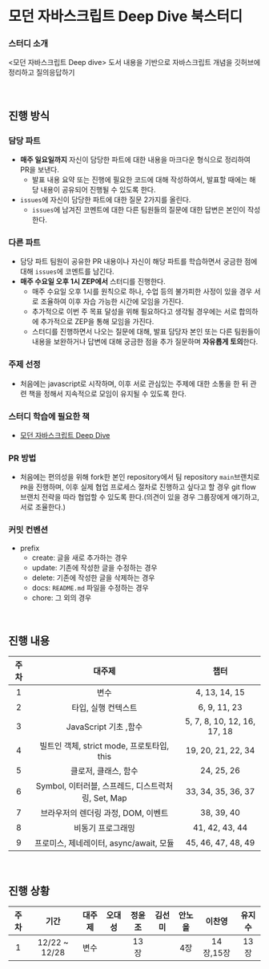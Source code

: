 # 모던 자바스크립트 Deep Dive 북스터디

### 스터디 소개

<모던 자바스크립트 Deep dive> 도서 내용을 기반으로 자바스크립트 개념을 깃허브에 정리하고 질의응답하기

<br />

## 진행 방식

### 담당 파트

- **매주 일요일까지** 자신이 담당한 파트에 대한 내용을 마크다운 형식으로 정리하여 PR을 보낸다.
  - 발표 내용 요약 또는 진행에 필요한 코드에 대해 작성하여서, 발표할 때에는 해당 내용이 공유되어 진행될 수 있도록 한다.
- `issues`에 자신이 담당한 파트에 대한 질문 2가지를 올린다.
  - `issues`에 남겨진 코멘트에 대한 다른 팀원들의 질문에 대한 답변은 본인이 작성한다.

### 다른 파트

- 담당 파트 팀원이 공유한 PR 내용이나 자신이 해당 파트를 학습하면서 궁금한 점에 대해 `issues`에 코멘트를 남긴다.
- **매주 수요일 오후 1시 ZEP에서** 스터디를 진행한다.
  - 매주 수요일 오후 1시를 원칙으로 하나, 수업 등의 불가피한 사정이 있을 경우 서로 조율하여 이후 자습 가능한 시간에 모임을 가진다.
  - 추가적으로 이번 주 목표 달성을 위해 필요하다고 생각될 경우에는 서로 합의하에 추가적으로 ZEP을 통해 모임을 가진다.
  - 스터디를 진행하면서 나오는 질문에 대해, 발표 담당자 본인 또는 다른 팀원들이 내용을 보완하거나 답변에 대해 궁금한 점을 추가 질문하며 **자유롭게 토의**한다.

### 주제 선정

- 처음에는 javascript로 시작하며, 이후 서로 관심있는 주제에 대한 소통을 한 뒤 관련 책을 정해서 지속적으로 모임이 유지될 수 있도록 한다.

### 스터디 학습에 필요한 책

- [모던 자바스크립트 Deep Dive](http://www.yes24.com/Product/Goods/92742567)

### PR 방법

- 처음에는 편의성을 위해 fork한 본인 repository에서 팀 repository `main`브랜치로 `PR`을 진행하며, 이후 실제 협업 프로세스 절차로 진행하고 싶다고 할 경우 git flow 브랜치 전략을 따라 협업할 수 있도록 한다.(의견이 있을 경우 그룹장에게 얘기하고, 서로 조율한다.)

### 커밋 컨벤션

- prefix
  - create: 글을 새로 추가하는 경우
  - update: 기존에 작성한 글을 수정하는 경우
  - delete: 기존에 작성한 글을 삭제하는 경우
  - docs: `README.md` 파일을 수정하는 경우
  - chore: 그 외의 경우

<br />

## 진행 내용

| 주차 |                       대주제                       |            챕터             |
| :--: | :------------------------------------------------: | :-------------------------: |
|  1   |                        변수                        |        4, 13, 14, 15        |
|  2   |                타입, 실행 컨텍스트                 |        6, 9, 11, 23         |
|  3   |               JavaScript 기초 ,함수                | 5, 7, 8, 10, 12, 16, 17, 18 |
|  4   |     빌트인 객체, strict mode, 프로토타입, this     |     19, 20, 21, 22, 34      |
|  5   |                클로저, 클래스, 함수                |         24, 25, 26          |
|  6   | Symbol, 이터러블, 스프레드, 디스트럭처링, Set, Map |     33, 34, 35, 36, 37      |
|  7   |        브라우저의 렌더링 과정, DOM, 이벤트         |         38, 39, 40          |
|  8   |                 비동기 프로그래밍                  |       41, 42, 43, 44        |
|  9   |      프로미스, 제네레이터, async/await, 모듈       |     45, 46, 47, 48, 49      |

<br />

## 진행 상황

| 주차 |     기간      | 대주제 | 오대성 | 정윤조 | 김선미 | 안노을 |  이찬영   | 유지수 |
| :--: | :-----------: | :----: | :----: | :----: | :----: | :----: | :-------: | :----: |
|  1   | 12/22 ~ 12/28 |  변수  |        |  13장  |        |  4장   | 14장,15장 |  13장  |

